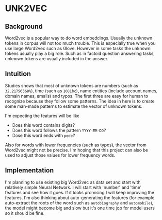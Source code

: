 # UNK2VEC

## Background

Word2vec is a popular way to do word embeddings. Usually the unknown tokens in corpus will not too much trouble. This
is especially true when you use large Word2vec such as Glove. However in some tasks the unknown tokens usually play a
big role. Such as in factoid question answering tasks, unknown tokens are usually included in the answer.

## Intuition

Studies shows that most of unknown tokens are numbers (such as `32.21756368%`), time (such as `1081bc`), name entities
(include account names, domain names, emails) and typos. The first three are easy for human to recognize because they
follow some patterns. The idea in here is to create some man-made patterns to estimate the vector of unknown tokens.

I'm expecting the features will be like
 * Does this word contains digits?
 * Does this word follows the pattern `YYYY-MM-DD`?
 * Dose this word ends with `pede`?

Also for words with lower frequencies (such as typos), the vector from Word2vec might not be precise. I'm hoping that
this project can also be used to adjust those values for lower frequency words.

## Implementation

I'm planning to use existing big Word2vec as data set and start with relatively simple Neural Network. I will start with
'number' and 'time' features and see how it goes. If it looks promising I will keep improving the features. I'm also
thinking about auto-generating the features (for example auto-extract the roots of the word such as `autobiography` and
`automobile`), the model might become big and slow but it's one time job for model users so it should be fine. 